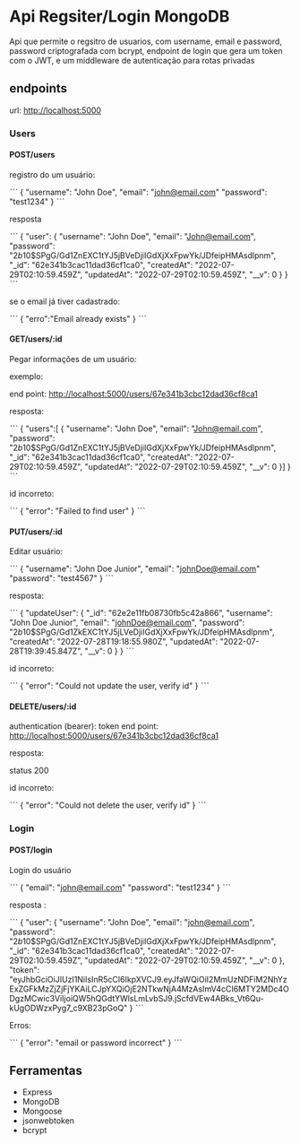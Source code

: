 # Api Regsiter/Login MongoDB

Api que permite o regsitro de usuarios, com username, email e password, password criptografada com bcrypt, endpoint de login que gera um token com o JWT, e um middleware de autenticação para rotas privadas

## endpoints

url: <http://localhost:5000>

### Users

#### POST/users

registro do um usuário:

ˋˋˋ
{
"username": "John Doe",
"email": "john@email.com"
"password": "test1234"
}
ˋˋˋ

resposta

ˋˋˋ
{
"user": {
"username": "John Doe",
"email": "John@email.com",
"password": "$2b$10$SPgG/Gd1ZnEXC1tYJ5jBVeDjiIGdXjXxFpwYk/JDfeipHMAsdlpnm",
"\_id": "62e341b3cac11dad36cf1ca0",
"createdAt": "2022-07-29T02:10:59.459Z",
"updatedAt": "2022-07-29T02:10:59.459Z",
"\_\_v": 0
}
}
ˋˋˋ

se o email já tiver cadastrado:

ˋˋˋ
{
"erro":"Email already exists"
}
ˋˋˋ

#### GET/users/:id

Pegar informações de um usuário:

exemplo:

end point: <http://localhost:5000/users/67e341b3cbc12dad36cf8ca1>

resposta:

ˋˋˋ
{
"users":[ {
"username": "John Doe",
"email": "John@email.com",
"password": "$2b$10$SPgG/Gd1ZnEXC1tYJ5jBVeDjiIGdXjXxFpwYk/JDfeipHMAsdlpnm",
"\_id": "62e341b3cac11dad36cf1ca0",
"createdAt": "2022-07-29T02:10:59.459Z",
"updatedAt": "2022-07-29T02:10:59.459Z",
"\_\_v": 0
}]
}
ˋˋˋ

id incorreto:

ˋˋˋ
{
"error": "Failed to find user"
}
ˋˋˋ

#### PUT/users/:id

Editar usuário:

ˋˋˋ
{
"username": "John Doe Junior",
"email": "johnDoe@email.com"
"password": "test4567"
}
ˋˋˋ

resposta:

ˋˋˋ
{
"updateUser": {
"\_id": "62e2e11fb08730fb5c42a866",
"username": "John Doe Junior",
"email": "johnDoe@email.com",
"password": "$2b$10$SPgG/Gd1ZkEXC1tYJ5jLVeDjiIGdXjXxFpwYk/JDfeipHMAsdlpnm",
"createdAt": "2022-07-28T19:18:55.980Z",
"updatedAt": "2022-07-28T19:39:45.847Z",
"\_\_v": 0
}
}
ˋˋˋ

id incorreto:

ˋˋˋ
{
"error": "Could not update the user, verify id"
}
ˋˋˋ

#### DELETE/users/:id

authentication (bearer): token
end point: <http://localhost:5000/users/67e341b3cbc12dad36cf8ca1>

resposta:

status 200

id incorreto:

ˋˋˋ
{
"error": "Could not delete the user, verify id"
}
ˋˋˋ

### Login

#### POST/login

Login do usuário

ˋˋˋ
{
"email": "john@email.com"
"password": "test1234"
}
ˋˋˋ

resposta :

ˋˋˋ
{
"user": {
"username": "John Doe",
"email": "john@email.com",
"password": "$2b$10$SPgG/Gd1ZnEXC1tYJ5jBVeDjiIGdXjXxFpwYk/JDfeipHMAsdlpnm",
"\_id": "62e341b3cac11dad36cf1ca0",
"createdAt": "2022-07-29T02:10:59.459Z",
"updatedAt": "2022-07-29T02:10:59.459Z",
"\_\_v": 0
},
"token": "eyJhbGciOiJIUzI1NiIsInR5cCI6IkpXVCJ9.eyJfaWQiOiI2MmUzNDFiM2NhYzExZGFkMzZjZjFjYKAiLCJpYXQiOjE2NTkwNjA4MzAsImV4cCI6MTY2MDc4ODgzMCwic3ViIjoiQW5hQGdtYWlsLmLvbSJ9.jScfdVEw4ABks_Vt6Qu-kUgODWzxPyg7_c9XB23pGoQ"
}
ˋˋˋ

Erros:

ˋˋˋ
{
"error": "email or password incorrect"
}
ˋˋˋ

## Ferramentas

- Express
- MongoDB
- Mongoose
- jsonwebtoken
- bcrypt

